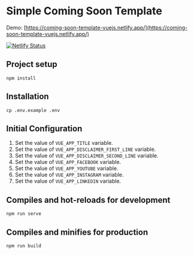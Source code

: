 # Simple Coming Soon Template

Demo: [https://coming-soon-template-vuejs.netlify.app/](https://coming-soon-template-vuejs.netlify.app/)

[![Netlify Status](https://api.netlify.com/api/v1/badges/2f803c2b-e84b-4193-9def-e53a6b7a8c10/deploy-status)](https://app.netlify.com/sites/coming-soon-template-vuejs/deploys)

## Project setup

```
npm install
```

## Installation

```
cp .env.example .env
```

## Initial Configuration

1. Set the value of `VUE_APP_TITLE` variable.
2. Set the value of `VUE_APP_DISCLAIMER_FIRST_LINE` variable.
3. Set the value of `VUE_APP_DISCLAIMER_SECOND_LINE` variable.
4. Set the value of `VUE_APP_FACEBOOK` variable.
5. Set the value of `VUE_APP_YOUTUBE` variable.
6. Set the value of `VUE_APP_INSTAGRAM` variable.
7. Set the value of `VUE_APP_LINKEDIN` variable.

## Compiles and hot-reloads for development

```
npm run serve
```

## Compiles and minifies for production

```
npm run build
```
